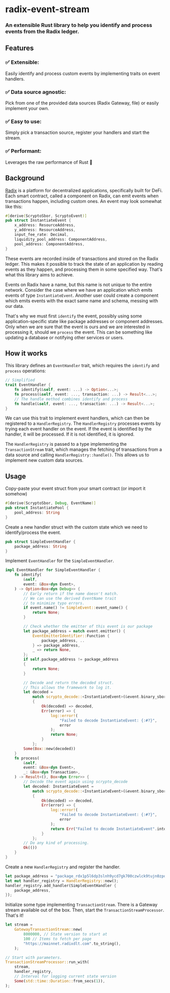 # radix-event-stream

### An extensible Rust library to help you identify and process events from the Radix ledger.

## Features

### ✅ Extensible:

Easily identify and process custom events by implementing traits on event handlers.

### ✅ Data source agnostic:

Pick from one of the provided data sources (Radix Gateway, file) or easily implement your own.

### ✅ Easy to use:

Simply pick a transaction source, register your handlers and start the stream.

### ✅ Performant:

Leverages the raw performance of Rust 🦀

## Background

[Radix](https://www.radixdlt.com) is a platform for decentralized applications, specifically built for DeFi. Each smart contract, called a component on Radix, can emit events when transactions happen, including custom ones. An event may look somewhat like this:

```Rust
#[derive(ScryptoSbor, ScryptoEvent)]
pub struct InstantiateEvent {
    x_address: ResourceAddress,
    y_address: ResourceAddress,
    input_fee_rate: Decimal,
    liquidity_pool_address: ComponentAddress,
    pool_address: ComponentAddress,
}
```

These events are recorded inside of transactions and stored on the Radix ledger. This makes it possible to track the state of an application by reading events as they happen, and processing them in some specified way. That's what this library aims to achieve.

Events on Radix have a name, but this name is not unique to the entire network. Consider the case where we have an application which emits events of type `InstantiateEvent`. Another user could create a component which emits events with the exact same name and schema, messing with our data.

That's why we must first `identify` the event, possibly using some application-specific state like package addresses or component addresses. Only when we are sure that the event is ours and we are interested in processing it, should we `process` the event. This can be something like updating a database or notifying other services or users.

## How it works

This library defines an `EventHandler` trait, which requires the `identify` and `process` operations:

```Rust
// Simplified
trait EventHandler {
    fn identify(&self, event: ...) -> Option<...>;
    fn process(&self, event: ..., transaction: ...) -> Result<...>;
    // The handle method combines identify and process
    fn handle(&self, event: ..., transaction: ...) -> Result<...>;
}
```

We can use this trait to implement event handlers, which can then be registered to a `HandlerRegistry`. The `HandlerRegistry` processes events by trying each event handler on the event. If the event is identified by the handler, it will be processed. If it is not identified, it is ignored.

The `HandlerRegistry` is passed to a type implementing the `TransactionStream` trait, which manages the fetching of transactions from a data source and calling `HandlerRegistry::handle()`. This allows us to implement new custom data sources.

## Usage

Copy-paste your event struct from your smart contract (or import it somehow)

```Rust
#[derive(ScryptoSbor, Debug, EventName)]
pub struct InstantiatePool {
    pool_address: String
}
```

Create a new handler struct with the custom state which we need to identify/process the event.

```Rust
pub struct SimpleEventHandler {
    package_address: String
}
```

Implement `EventHandler` for the `SimpleEventHandler`.

```Rust
impl EventHandler for SimpleEventHandler {
    fn identify(
        &self,
        event: &Box<dyn Event>,
    ) -> Option<Box<dyn Debug>> {
        // Early return if the name doesn't match.
        // We can use the derived EventName trait
        // to minimize typo errors.
        if event.name() != SimpleEvent::event_name() {
            return None;
        }

        // Check whether the emitter of this event is our package
        let package_address = match event.emitter() {
            EventEmitterIdentifier::Function {
                package_address, ..
            } => package_address,
            _ => return None,
        };
        if self.package_address != package_address
        {
            return None;
        }

        // Decode and return the decoded struct.
        // This allows the framework to log it.
        let decoded =
            match scrypto_decode::<InstantiateEvent>(&event.binary_sbor_data())
            {
                Ok(decoded) => decoded,
                Err(error) => {
                    log::error!(
                        "Failed to decode InstantiateEvent: {:#?}",
                        error
                    );
                    return None;
                }
            };
        Some(Box::new(decoded))
    }
    fn process(
        &self,
        event: &Box<dyn Event>,
        _: &Box<dyn Transaction>,
    ) -> Result<(), Box<dyn Error>> {
        // Decode the event again using scrypto_decode
        let decoded: InstantiateEvent =
            match scrypto_decode::<InstantiateEvent>(&event.binary_sbor_data())
            {
                Ok(decoded) => decoded,
                Err(error) => {
                    log::error!(
                        "Failed to decode InstantiateEvent: {:#?}",
                        error
                    );
                    return Err("Failed to decode InstantiateEvent".into());
                }
            };
        // Do any kind of processing.
        Ok(())
    }
}
```

Create a new `HandlerRegistry` and register the handler.

```Rust
let package_address = "package_rdx1p5l6dp3slnh9ycd7gk700czwlck9tujn0zpdnd0efw09n2zdnn0lzx".to_string()
let mut handler_registry = HandlerRegistry::new();
handler_registry.add_handler(SimpleEventHandler {
    package_address,
});
```

Initialize some type implementing `TransactionStream`. There is a Gateway stream available out of the box. Then, start the `TransactionStreamProcessor`. That's it!

```Rust
let stream =
    GatewayTransactionStream::new(
        8000000, // State version to start at
        100 // Items to fetch per page
        "https://mainnet.radixdlt.com".to_string(),
    );

// Start with parameters.
TransactionStreamProcessor::run_with(
    stream,
    handler_registry,
    // Interval for logging current state version
    Some(std::time::Duration::from_secs(1)),
);
```
